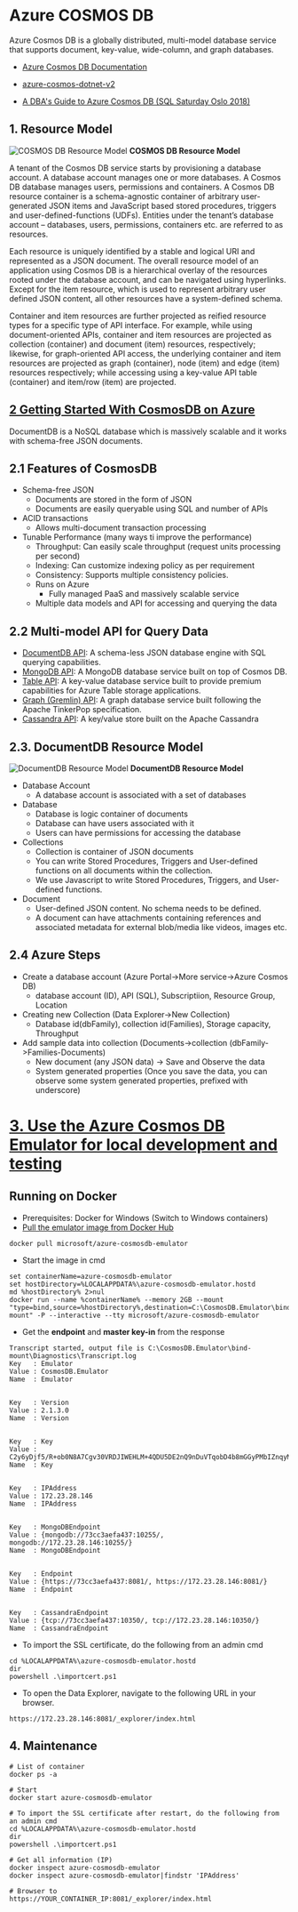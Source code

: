 # Azure COSMOS DB

Azure Cosmos DB is a globally distributed, multi-model database service that supports document, key-value, wide-column, and graph databases. 

* [Azure Cosmos DB Documentation](<https://docs.microsoft.com/en-us/azure/cosmos-db/>)
* [azure-cosmos-dotnet-v2](https://github.com/Azure/azure-cosmos-dotnet-v2)

* [A DBA's Guide to Azure Cosmos DB (SQL Saturday Oslo 2018)](<https://www.slideshare.net/BobPusateri1/select-stars-a-dbas-guide-to-azure-cosmos-db-sql-saturday-oslo-2018>)

## 1. Resource Model

![COSMOS DB Resource Model](https://static.packt-cdn.com/products/9781789612899/graphics/ac6cfc62-c222-413b-b1ac-7e1edba7c08d.png)
**COSMOS DB Resource Model**

A tenant of the Cosmos DB service starts by provisioning a database account. A database account manages one or more databases. A Cosmos DB database manages users, permissions and containers. A Cosmos DB resource container is a schema-agnostic container of arbitrary user-generated JSON items and JavaScript based stored procedures, triggers and user-defined-functions (UDFs). Entities under the tenant’s database account – databases, users, permissions, containers etc. are referred to as resources. 

Each resource is uniquely identified by a stable and logical URI and represented as a JSON document. The overall resource model of an application using Cosmos DB is a hierarchical overlay of the resources rooted under the database account, and can be navigated using hyperlinks. Except for the item resource, which is used to represent arbitrary user defined JSON content, all other resources have a system-defined schema.

Container and item resources are further projected as reified resource types for a specific type of API interface. For example, while using document-oriented APIs, container and item resources are projected as collection (container) and document (item) resources, respectively; likewise, for graph-oriented API access, the underlying container and item resources are projected as graph (container), node (item) and edge (item) resources respectively; while accessing using a key-value API table (container) and item/row (item) are projected. 

## [2 Getting Started With CosmosDB on Azure](<https://www.c-sharpcorner.com/article/getting-started-with-consmosdb2/>)

DocumentDB is a NoSQL database which is massively scalable and it works with schema-free JSON documents.

## 2.1 Features of CosmosDB

* Schema-free JSON
  * Documents are stored in the form of JSON
  * Documents are easily queryable using SQL and number of APIs
* ACID transactions
  * Allows multi-document transaction processing
* Tunable Performance (many ways ti improve the performance)
  * Throughput: Can easily scale throughput (request units processing per second)
  * Indexing: Can customize indexing policy as per requirement
  * Consistency: Supports multiple consistency policies.
  * Runs on Azure
    * Fully managed PaaS and massively scalable service
  * Multiple data models and API for accessing and querying the data

## 2.2 Multi-model API for Query Data
* [DocumentDB API](<https://docs.microsoft.com/en-us/azure/cosmos-db/introduction>): A schema-less JSON database engine with SQL querying capabilities.
* [MongoDB API](<https://docs.microsoft.com/en-us/azure/cosmos-db/mongodb-introduction>): A MongoDB database service built on top of Cosmos DB.
* [Table API](<https://docs.microsoft.com/en-us/azure/cosmos-db/table-introduction>): A key-value database service built to provide premium capabilities for Azure Table storage applications.
* [Graph (Gremlin) API](<https://docs.microsoft.com/en-us/azure/cosmos-db/graph-introduction>): A graph database service built following the Apache TinkerPop specification.
* [Cassandra API](<https://docs.microsoft.com/en-us/azure/cosmos-db/cassandra-introduction>): A key/value store built on the Apache Cassandra

## 2.3. DocumentDB Resource Model
![DocumentDB Resource Model](https://csharpcorner-mindcrackerinc.netdna-ssl.com/article/temp/62393/Images/image001.png)
**DocumentDB Resource Model**

* Database Account
  * A database account is associated with a set of databases
* Database
  * Database is logic container of documents
  * Database can have users associated with it
  * Users can have permissions for accessing the database
* Collections
  * Collection is container of JSON documents
  * You can write Stored Procedures, Triggers and User-defined functions on all documents within the collection.
  * We use Javascript to write Stored Procedures, Triggers, and User-defined functions.
* Document
  * User-defined JSON content. No schema needs to be defined.
  * A document can have attachments containing references and associated metadata for external blob/media like videos, images etc.

## 2.4 Azure Steps
* Create a database account (Azure Portal->More service->Azure Cosmos DB)
  * database account (ID), API (SQL), Subscriptiion, Resource Group, Location
* Creating new Collection (Data Explorer->New Collection)
  * Database id(dbFamily), collection id(Families), Storage capacity, Throughput
* Add sample data into collection (Documents->collection (dbFamily->Families-Documents)
  * New document  (any JSON data) -> Save and Observe the data
  * System generated properties (Once you save the data, you can observe some system generated properties, prefixed with underscore)

# [3. Use the Azure Cosmos DB Emulator for local development and testing](<https://docs.microsoft.com/en-us/azure/cosmos-db/local-emulator>)

## Running on Docker
* Prerequisites: Docker for Windows (Switch to Windows containers)
* [Pull the emulator image from Docker Hub](<https://hub.docker.com/r/microsoft/azure-cosmosdb-emulator/>)
```
docker pull microsoft/azure-cosmosdb-emulator
```
* Start the image in cmd
```
set containerName=azure-cosmosdb-emulator
set hostDirectory=%LOCALAPPDATA%\azure-cosmosdb-emulator.hostd
md %hostDirectory% 2>nul
docker run --name %containerName% --memory 2GB --mount "type=bind,source=%hostDirectory%,destination=C:\CosmosDB.Emulator\bind-mount" -P --interactive --tty microsoft/azure-cosmosdb-emulator
```
* Get the **endpoint** and **master key-in** from the response 
```
Transcript started, output file is C:\CosmosDB.Emulator\bind-mount\Diagnostics\Transcript.log
Key   : Emulator
Value : CosmosDB.Emulator
Name  : Emulator


Key   : Version
Value : 2.1.3.0
Name  : Version


Key   : Key
Value : C2y6yDjf5/R+ob0N8A7Cgv30VRDJIWEHLM+4QDU5DE2nQ9nDuVTqobD4b8mGGyPMbIZnqyMsEcaGQy67XIw/Jw==
Name  : Key


Key   : IPAddress
Value : 172.23.28.146
Name  : IPAddress


Key   : MongoDBEndpoint
Value : {mongodb://73cc3aefa437:10255/, mongodb://172.23.28.146:10255/}
Name  : MongoDBEndpoint


Key   : Endpoint
Value : {https://73cc3aefa437:8081/, https://172.23.28.146:8081/}
Name  : Endpoint


Key   : CassandraEndpoint
Value : {tcp://73cc3aefa437:10350/, tcp://172.23.28.146:10350/}
Name  : CassandraEndpoint
```
* To import the SSL certificate, do the following from an admin cmd
```
cd %LOCALAPPDATA%\azure-cosmosdb-emulator.hostd
dir
powershell .\importcert.ps1
```
* To open the Data Explorer, navigate to the following URL in your browser.
```
https://172.23.28.146:8081/_explorer/index.html
```
## 4. Maintenance
```
# List of container
docker ps -a

# Start
docker start azure-cosmosdb-emulator

# To import the SSL certificate after restart, do the following from an admin cmd
cd %LOCALAPPDATA%\azure-cosmosdb-emulator.hostd
dir
powershell .\importcert.ps1

# Get all information (IP)
docker inspect azure-cosmosdb-emulator
docker inspect azure-cosmosdb-emulator|findstr 'IPAddress'

# Browser to 
https://YOUR_CONTAINER_IP:8081/_explorer/index.html
```


